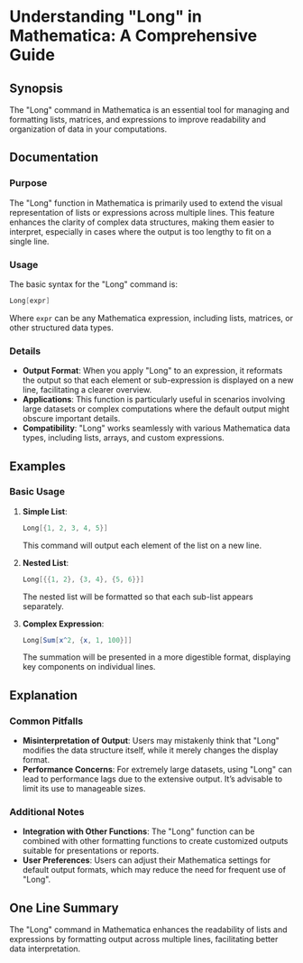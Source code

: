 <!--
Meta Description: # Understanding "Long" in Mathematica: A Comprehensive Guide ## Synopsis The "Long" command in Mathematica is an essential tool for managing and forma...
Meta Keywords: long, mathematica, output, data, lists
-->

# Understanding "Long" in Mathematica: A Comprehensive Guide

## Synopsis
The "Long" command in Mathematica is an essential tool for managing and formatting lists, matrices, and expressions to improve readability and organization of data in your computations.

## Documentation
### Purpose
The "Long" function in Mathematica is primarily used to extend the visual representation of lists or expressions across multiple lines. This feature enhances the clarity of complex data structures, making them easier to interpret, especially in cases where the output is too lengthy to fit on a single line.

### Usage
The basic syntax for the "Long" command is:
```mathematica
Long[expr]
```
Where `expr` can be any Mathematica expression, including lists, matrices, or other structured data types.

### Details
- **Output Format**: When you apply "Long" to an expression, it reformats the output so that each element or sub-expression is displayed on a new line, facilitating a clearer overview.
- **Applications**: This function is particularly useful in scenarios involving large datasets or complex computations where the default output might obscure important details.
- **Compatibility**: "Long" works seamlessly with various Mathematica data types, including lists, arrays, and custom expressions.
  
## Examples
### Basic Usage
1. **Simple List**:
   ```mathematica
   Long[{1, 2, 3, 4, 5}]
   ```
   This command will output each element of the list on a new line.

2. **Nested List**:
   ```mathematica
   Long[{{1, 2}, {3, 4}, {5, 6}}]
   ```
   The nested list will be formatted so that each sub-list appears separately.

3. **Complex Expression**:
   ```mathematica
   Long[Sum[x^2, {x, 1, 100}]]
   ```
   The summation will be presented in a more digestible format, displaying key components on individual lines.

## Explanation
### Common Pitfalls
- **Misinterpretation of Output**: Users may mistakenly think that "Long" modifies the data structure itself, while it merely changes the display format.
- **Performance Concerns**: For extremely large datasets, using "Long" can lead to performance lags due to the extensive output. It’s advisable to limit its use to manageable sizes.

### Additional Notes
- **Integration with Other Functions**: The "Long" function can be combined with other formatting functions to create customized outputs suitable for presentations or reports.
- **User Preferences**: Users can adjust their Mathematica settings for default output formats, which may reduce the need for frequent use of "Long".

## One Line Summary
The "Long" command in Mathematica enhances the readability of lists and expressions by formatting output across multiple lines, facilitating better data interpretation.
